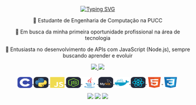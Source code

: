 <p align="center">
  <a href="https://git.io/typing-svg">
    <img src="https://readme-typing-svg.demolab.com?font=Fira+Code&weight=600&size=25&pause=1000&color=ffffff&random=false&width=435&height=40&lines=Ol%C3%A1%2C+eu+sou+Luis+Guilherme!+%E2%98%95%F0%9F%92%BB%F0%9F%8C%9" alt="Typing SVG">
  </a>
</p>

<div align="center">
  
🔭 Estudante de Engenharia de Computação na PUCC

🌱 Em busca da minha primeira oportunidade profissional na área de tecnologia

💬 Entusiasta no desenvolvimento de APIs com JavaScript (Node.js), sempre buscando aprender e evoluir

</div>
<div align="center">
  <a href="https://github.com/LuisGuilhermePilotto">
  <img height="150em" src="https://github-readme-stats.vercel.app/api?username=LuisGuilhermePilotto&show_icons=true&theme=dark&include_all_commits=true&count_private=true"/>
  <img height="150em" src=https://github-readme-stats.vercel.app/api/top-langs/?username=LuisGuilhermePilotto&layout=compact&langs_count=7&theme=dark/>
</div>

<div style="display: inline_block" align="center"><br>
  <img align="center" alt="C" height="30" width="40" src="https://raw.githubusercontent.com/tandpfun/skill-icons/main/icons/C.svg">
  <img align="center" alt="py" height="30" width="40" src="https://raw.githubusercontent.com/tandpfun/skill-icons/main/icons/Python-Dark.svg">
  <img align="center" alt="Js" height="30" width="40" src="https://raw.githubusercontent.com/devicons/devicon/master/icons/javascript/javascript-plain.svg">
  <img align="center" alt="Node" height="30" width="40" src="https://raw.githubusercontent.com/tandpfun/skill-icons/main/icons/NodeJS-Dark.svg">
  <img align="center" alt="Java" height="30" width="40" src="https://raw.githubusercontent.com/devicons/devicon/master/icons/java/java-original.svg">
  <img align="center" alt="MySQL" height="30" width="40" src="https://raw.githubusercontent.com/tandpfun/skill-icons/65dea6c4eaca7da319e552c09f4cf5a9a8dab2c8/icons/MySQL-Dark.svg">
  <img align="center" alt="docker" height="30" width="40" src="https://raw.githubusercontent.com/devicons/devicon/master/icons/docker/docker-plain.svg">
  <img align="center" alt="React" height="30" width="40" src="https://raw.githubusercontent.com/tandpfun/skill-icons/main/icons/React-Dark.svg">
  <img align="center" alt="HTML" height="30" width="40" src="https://raw.githubusercontent.com/devicons/devicon/master/icons/html5/html5-original.svg">
  <img align="center" alt="CSS" height="30" width="40" src="https://raw.githubusercontent.com/devicons/devicon/master/icons/css3/css3-original.svg">
</div>

  <p></p>
  <div align="center"> 
  <a href="https://www.instagram.com/gui_pltt/"><img src="https://img.shields.io/badge/-Instagram-%23E4405F?style=for-the-badge&logo=instagram&logoColor=white"></a>
  <a href = "mailto:luisguipi@hotmail.com"><img src="https://img.shields.io/badge/-Hotmail-%23333?style=for-the-badge&logo=hotmail&logoColor=white"></a>
  <a href="https://www.linkedin.com/in/luís-guilherme-pilotto-189bb434b/"><img src="https://img.shields.io/badge/-LinkedIn-%230077B5?style=for-the-badge&logo=linkedin&logoColor=white"></a> 
</div>
